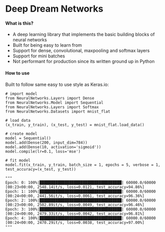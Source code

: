 # Deep Dream Networks 

#### What is this?
- A deep learning library that implements the basic building blocks of neural networks
- Built for being easy to learn from
- Support for dense, convolutional, maxpooling and softmax layers
- Support for mini batches
- Not performant for production since its written ground up in Python

#### How to use

Built to follow same easy to use style as Keras.io:

````
# import model
from NeuralNetworks.Layers import Dense
from NeuralNetworks.Model import Sequential
from NeuralNetworks.Layers import Softmax
from NeuralNetworks.Datasets import mnist_flat

# load data
(x_train, y_train), (x_test, y_test) = mnist_flat.load_data()

# create model
model = Sequential()
model.add(Dense(200, input_dim=784))
model.add(Dense(10, activation='sigmoid'))
model.compile(lr=0.1, loss='mse')

# fit model
model.fit(x_train, y_train, batch_size = 1, epochs = 5, verbose = 1, test_accuracy=(x_test, y_test))

"""
Epoch: 0: 100%|████████████████████████████████████| 60000.0/60000 [00:23<00:00, 2548.14it/s, loss=0.0121, test_accuracy=94.86%]
Epoch: 1: 100%|████████████████████████████████████| 60000.0/60000 [00:24<00:00, 2441.56it/s, loss=0.0061, test_accuracy=96.36%]
Epoch: 2: 100%|████████████████████████████████████| 60000.0/60000 [00:23<00:00, 2502.89it/s, loss=0.0049, test_accuracy=96.46%]
Epoch: 3: 100%|████████████████████████████████████| 60000.0/60000 [00:24<00:00, 2479.33it/s, loss=0.0042, test_accuracy=96.81%]
Epoch: 4: 100%|████████████████████████████████████| 60000.0/60000 [00:24<00:00, 2470.29it/s, loss=0.0038, test_accuracy=97.00%]
"""
